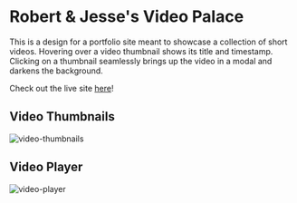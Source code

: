 # Robert & Jesse's Video Palace

This is a design for a portfolio site meant to showcase a collection of short videos. Hovering over a video thumbnail shows its title and timestamp. Clicking on a thumbnail seamlessly brings up the video in a modal and darkens the background.

Check out the live site [here](http://videopalace.info/)!

## Video Thumbnails
![video-thumbnails]

## Video Player
![video-player]

[video-thumbnails]: ./img/video_thumbnails.png
[video-player]: ./img/video_player.png
